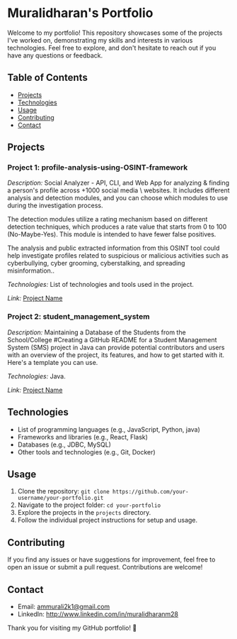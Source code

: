 # Muralidharan's Portfolio

Welcome to my portfolio! This repository showcases some of the projects I've worked on, demonstrating my skills and interests in various technologies. Feel free to explore, and don't hesitate to reach out if you have any questions or feedback.

## Table of Contents
- [Projects](#projects)
- [Technologies](#technologies)
- [Usage](#usage)
- [Contributing](#contributing)
- [Contact](#contact)

## Projects

### Project 1: profile-analysis-using-OSINT-framework

*Description:* Social Analyzer - API, CLI, and Web App for analyzing & finding a person's profile across +1000 social media \ websites. It includes different analysis and detection modules, and you can choose which modules to use during the investigation process.

The detection modules utilize a rating mechanism based on different detection techniques, which produces a rate value that starts from 0 to 100 (No-Maybe-Yes). This module is intended to have fewer false positives.

The analysis and public extracted information from this OSINT tool could help investigate profiles related to suspicious or malicious activities such as cyberbullying, cyber grooming, cyberstalking, and spreading misinformation..

*Technologies:* List of technologies and tools used in the project.

*Link:* [Project Name](link-to-project)

### Project 2: student_management_system
*Description:* Maintaining a Database of the Students from the School/College #Creating a GitHub README for a Student Management System (SMS) project in Java can provide potential contributors and users with an overview of the project, its features, and how to get started with it. Here's a template you can use.

*Technologies:* Java.

*Link:* [Project Name](link-to-project)

<!-- Add more projects as needed -->

## Technologies

- List of programming languages (e.g., JavaScript, Python, java)
- Frameworks and libraries (e.g., React, Flask)
- Databases (e.g., JDBC, MySQL)
- Other tools and technologies (e.g., Git, Docker)

## Usage

1. Clone the repository: `git clone https://github.com/your-username/your-portfolio.git`
2. Navigate to the project folder: `cd your-portfolio`
3. Explore the projects in the `projects` directory.
4. Follow the individual project instructions for setup and usage.

## Contributing

If you find any issues or have suggestions for improvement, feel free to open an issue or submit a pull request. Contributions are welcome!

## Contact

- Email: ammurali2k1@gmail.com
- LinkedIn: http://www.linkedin.com/in/muralidharanm28

Thank you for visiting my GitHub portfolio! 🚀
